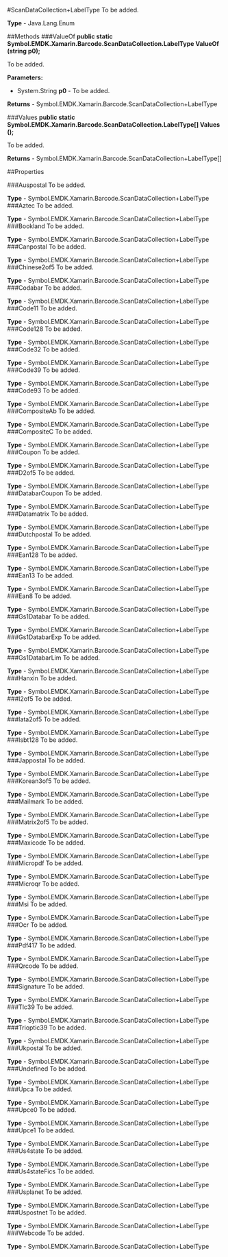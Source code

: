 #ScanDataCollection+LabelType
To be added.

**Type** - Java.Lang.Enum

##Methods
###ValueOf
**public static Symbol.EMDK.Xamarin.Barcode.ScanDataCollection.LabelType ValueOf (string p0);**

To be added.

**Parameters:** 

* System.String **p0** - To be added.

**Returns** - Symbol.EMDK.Xamarin.Barcode.ScanDataCollection+LabelType

###Values
**public static Symbol.EMDK.Xamarin.Barcode.ScanDataCollection.LabelType[] Values ();**

To be added.


**Returns** - Symbol.EMDK.Xamarin.Barcode.ScanDataCollection+LabelType[]

##Properties

###Auspostal
To be added.

**Type** - Symbol.EMDK.Xamarin.Barcode.ScanDataCollection+LabelType
###Aztec
To be added.

**Type** - Symbol.EMDK.Xamarin.Barcode.ScanDataCollection+LabelType
###Bookland
To be added.

**Type** - Symbol.EMDK.Xamarin.Barcode.ScanDataCollection+LabelType
###Canpostal
To be added.

**Type** - Symbol.EMDK.Xamarin.Barcode.ScanDataCollection+LabelType
###Chinese2of5
To be added.

**Type** - Symbol.EMDK.Xamarin.Barcode.ScanDataCollection+LabelType
###Codabar
To be added.

**Type** - Symbol.EMDK.Xamarin.Barcode.ScanDataCollection+LabelType
###Code11
To be added.

**Type** - Symbol.EMDK.Xamarin.Barcode.ScanDataCollection+LabelType
###Code128
To be added.

**Type** - Symbol.EMDK.Xamarin.Barcode.ScanDataCollection+LabelType
###Code32
To be added.

**Type** - Symbol.EMDK.Xamarin.Barcode.ScanDataCollection+LabelType
###Code39
To be added.

**Type** - Symbol.EMDK.Xamarin.Barcode.ScanDataCollection+LabelType
###Code93
To be added.

**Type** - Symbol.EMDK.Xamarin.Barcode.ScanDataCollection+LabelType
###CompositeAb
To be added.

**Type** - Symbol.EMDK.Xamarin.Barcode.ScanDataCollection+LabelType
###CompositeC
To be added.

**Type** - Symbol.EMDK.Xamarin.Barcode.ScanDataCollection+LabelType
###Coupon
To be added.

**Type** - Symbol.EMDK.Xamarin.Barcode.ScanDataCollection+LabelType
###D2of5
To be added.

**Type** - Symbol.EMDK.Xamarin.Barcode.ScanDataCollection+LabelType
###DatabarCoupon
To be added.

**Type** - Symbol.EMDK.Xamarin.Barcode.ScanDataCollection+LabelType
###Datamatrix
To be added.

**Type** - Symbol.EMDK.Xamarin.Barcode.ScanDataCollection+LabelType
###Dutchpostal
To be added.

**Type** - Symbol.EMDK.Xamarin.Barcode.ScanDataCollection+LabelType
###Ean128
To be added.

**Type** - Symbol.EMDK.Xamarin.Barcode.ScanDataCollection+LabelType
###Ean13
To be added.

**Type** - Symbol.EMDK.Xamarin.Barcode.ScanDataCollection+LabelType
###Ean8
To be added.

**Type** - Symbol.EMDK.Xamarin.Barcode.ScanDataCollection+LabelType
###Gs1Databar
To be added.

**Type** - Symbol.EMDK.Xamarin.Barcode.ScanDataCollection+LabelType
###Gs1DatabarExp
To be added.

**Type** - Symbol.EMDK.Xamarin.Barcode.ScanDataCollection+LabelType
###Gs1DatabarLim
To be added.

**Type** - Symbol.EMDK.Xamarin.Barcode.ScanDataCollection+LabelType
###Hanxin
To be added.

**Type** - Symbol.EMDK.Xamarin.Barcode.ScanDataCollection+LabelType
###I2of5
To be added.

**Type** - Symbol.EMDK.Xamarin.Barcode.ScanDataCollection+LabelType
###Iata2of5
To be added.

**Type** - Symbol.EMDK.Xamarin.Barcode.ScanDataCollection+LabelType
###Isbt128
To be added.

**Type** - Symbol.EMDK.Xamarin.Barcode.ScanDataCollection+LabelType
###Jappostal
To be added.

**Type** - Symbol.EMDK.Xamarin.Barcode.ScanDataCollection+LabelType
###Korean3of5
To be added.

**Type** - Symbol.EMDK.Xamarin.Barcode.ScanDataCollection+LabelType
###Mailmark
To be added.

**Type** - Symbol.EMDK.Xamarin.Barcode.ScanDataCollection+LabelType
###Matrix2of5
To be added.

**Type** - Symbol.EMDK.Xamarin.Barcode.ScanDataCollection+LabelType
###Maxicode
To be added.

**Type** - Symbol.EMDK.Xamarin.Barcode.ScanDataCollection+LabelType
###Micropdf
To be added.

**Type** - Symbol.EMDK.Xamarin.Barcode.ScanDataCollection+LabelType
###Microqr
To be added.

**Type** - Symbol.EMDK.Xamarin.Barcode.ScanDataCollection+LabelType
###Msi
To be added.

**Type** - Symbol.EMDK.Xamarin.Barcode.ScanDataCollection+LabelType
###Ocr
To be added.

**Type** - Symbol.EMDK.Xamarin.Barcode.ScanDataCollection+LabelType
###Pdf417
To be added.

**Type** - Symbol.EMDK.Xamarin.Barcode.ScanDataCollection+LabelType
###Qrcode
To be added.

**Type** - Symbol.EMDK.Xamarin.Barcode.ScanDataCollection+LabelType
###Signature
To be added.

**Type** - Symbol.EMDK.Xamarin.Barcode.ScanDataCollection+LabelType
###Tlc39
To be added.

**Type** - Symbol.EMDK.Xamarin.Barcode.ScanDataCollection+LabelType
###Trioptic39
To be added.

**Type** - Symbol.EMDK.Xamarin.Barcode.ScanDataCollection+LabelType
###Ukpostal
To be added.

**Type** - Symbol.EMDK.Xamarin.Barcode.ScanDataCollection+LabelType
###Undefined
To be added.

**Type** - Symbol.EMDK.Xamarin.Barcode.ScanDataCollection+LabelType
###Upca
To be added.

**Type** - Symbol.EMDK.Xamarin.Barcode.ScanDataCollection+LabelType
###Upce0
To be added.

**Type** - Symbol.EMDK.Xamarin.Barcode.ScanDataCollection+LabelType
###Upce1
To be added.

**Type** - Symbol.EMDK.Xamarin.Barcode.ScanDataCollection+LabelType
###Us4state
To be added.

**Type** - Symbol.EMDK.Xamarin.Barcode.ScanDataCollection+LabelType
###Us4stateFics
To be added.

**Type** - Symbol.EMDK.Xamarin.Barcode.ScanDataCollection+LabelType
###Usplanet
To be added.

**Type** - Symbol.EMDK.Xamarin.Barcode.ScanDataCollection+LabelType
###Uspostnet
To be added.

**Type** - Symbol.EMDK.Xamarin.Barcode.ScanDataCollection+LabelType
###Webcode
To be added.

**Type** - Symbol.EMDK.Xamarin.Barcode.ScanDataCollection+LabelType


